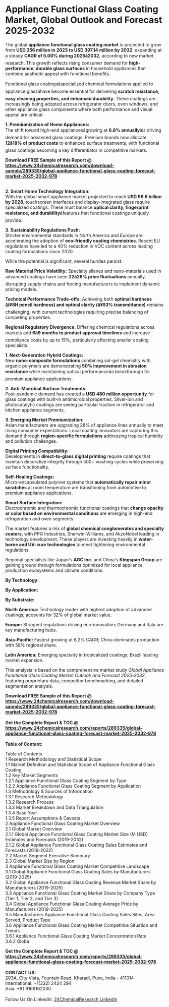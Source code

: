 <h1>Appliance Functional Glass Coating Market, Global Outlook and Forecast 2025-2032</h1><p>The global <strong>appliance functional glass coating market</strong> is projected to grow from <strong>USD 256 million in 2023 to USD 397.14 million by 2032</strong>, expanding at a steady <strong>CAGR of 5.00% during 2025â2032</strong>, according to new market research. This growth reflects rising consumer demand for <strong>high-performance, durable glass surfaces</strong> in household appliances that combine aesthetic appeal with functional benefits.</p><p>Functional glass coatingsâspecialized chemical formulations applied to appliance glassâhave become essential for delivering <strong>scratch resistance, easy cleaning properties, and enhanced durability</strong>. These coatings are increasingly being adopted across refrigerator doors, oven windows, and other appliance glass components where both performance and visual appeal are critical.</p><p><strong>1. Premiumization of Home Appliances:</strong><br>
The shift toward high-end appliancesâgrowing at <strong>6.8% annually</strong>âis driving demand for advanced glass coatings. Premium brands now allocate <strong>12â18% of product costs</strong> to enhanced surface treatments, with functional glass coatings becoming a key differentiator in competitive markets.</p><div><b>Download FREE Sample of this Report @ 
            <a href="https://www.24chemicalresearch.com/download-sample/289335/global-appliance-functional-glass-coating-forecast-market-2025-2032-978">
            https://www.24chemicalresearch.com/download-sample/289335/global-appliance-functional-glass-coating-forecast-market-2025-2032-978</a></b></div><br><p><strong>2. Smart Home Technology Integration:</strong><br>
With the global smart appliance market projected to reach <strong>USD 96.6 billion by 2028</strong>, touchscreen interfaces and display-integrated glass require specialized coatings. These must balance <strong>optical clarity, fingerprint resistance, and durability</strong>âfeatures that functional coatings uniquely provide.</p><p><strong>3. Sustainability Regulations Push:</strong><br>
Stricter environmental standards in North America and Europe are accelerating the adoption of <strong>eco-friendly coating chemistries</strong>. Recent EU regulations have led to a 40% reduction in VOC content across leading coating formulations since 2020.</p><p>While the potential is significant, several hurdles persist:</p><p><strong>Raw Material Price Volatility:</strong> Specialty silanes and nano-materials used in advanced coatings have seen <strong>22â28% price fluctuations</strong> annually, disrupting supply chains and forcing manufacturers to implement dynamic pricing models.</p><p><strong>Technical Performance Trade-offs:</strong> Achieving both <strong>optimal hardness (â¥8H pencil hardness) and optical clarity (â¥93% transmittance)</strong> remains challenging, with current technologies requiring precise balancing of competing properties.</p><p><strong>Regional Regulatory Divergence:</strong> Differing chemical regulations across markets add <strong>6â9 months to product approval timelines</strong> and increase compliance costs by up to 15%, particularly affecting smaller coating specialists.</p><p><strong>1. Next-Generation Hybrid Coatings:</strong><br>
New <strong>nano-composite formulations</strong> combining sol-gel chemistry with organic polymers are demonstrating <strong>50% improvement in abrasion resistance</strong> while maintaining optical performanceâa breakthrough for premium appliance applications.</p><p><strong>2. Anti-Microbial Surface Treatments:</strong><br>
Post-pandemic demand has created a <strong>USD 480 million opportunity</strong> for glass coatings with built-in antimicrobial properties. Silver-ion and photocatalytic coatings are seeing particular traction in refrigerator and kitchen appliance segments.</p><p><strong>3. Emerging Market Premiumization:</strong><br>
Asian manufacturers are upgrading 28% of appliance lines annually to meet rising consumer expectations. Local coating innovators are capturing this demand through <strong>region-specific formulations</strong> addressing tropical humidity and pollution challenges.</p><p><strong>Digital Printing Compatibility:</strong><br>
	Developments in <strong>direct-to-glass digital printing</strong> require coatings that maintain decorative integrity through 500+ washing cycles while preserving surface functionality.</p><p><strong>Self-Healing Coatings:</strong><br>
	Micro-encapsulated polymer systems that <strong>automatically repair minor scratches</strong> at room temperature are transitioning from automotive to premium appliance applications.</p><p><strong>Smart Surface Integration:</strong><br>
	Electrochromic and thermochromic functional coatings that <strong>change opacity or color based on environmental conditions</strong> are emerging in high-end refrigeration and oven segments.</p><p>The market features a mix of <strong>global chemical conglomerates and specialty coaters</strong>, with PPG Industries, Sherwin-Williams, and AkzoNobel leading in technology development. These players are investing heavily in <strong>water-borne and UV-cure technologies</strong> to meet tightening environmental regulations.</p><p>Regional specialists like Japan's <strong>AGC Inc.</strong> and China's <strong>Kingspan Group</strong> are gaining ground through formulations optimized for local appliance production ecosystems and climate conditions.</p><p><strong>By Technology:</strong></p><p><strong>By Application:</strong></p><p><strong>By Substrate:</strong></p><p><strong>North America:</strong> Technology leader with highest adoption of advanced coatings; accounts for 32% of global market value.</p><p><strong>Europe:</strong> Stringent regulations driving eco-innovation; Germany and Italy are key manufacturing hubs.</p><p><strong>Asia-Pacific:</strong> Fastest growing at 6.2% CAGR; China dominates production with 58% regional share.</p><p><strong>Latin America:</strong> Emerging specialty in tropicalized coatings; Brazil leading market expansion.</p><p>This analysis is based on the comprehensive market study <em>Global Appliance Functional Glass Coating Market Outlook and Forecast 2025-2032</em>, featuring proprietary data, competitor benchmarking, and detailed segmentation analysis.</p><div><b>Download FREE Sample of this Report @ 
            <a href="https://www.24chemicalresearch.com/download-sample/289335/global-appliance-functional-glass-coating-forecast-market-2025-2032-978">
            https://www.24chemicalresearch.com/download-sample/289335/global-appliance-functional-glass-coating-forecast-market-2025-2032-978</a></b></div><br><div><b>Get the Complete Report & TOC @ 
            <a href="https://www.24chemicalresearch.com/reports/289335/global-appliance-functional-glass-coating-forecast-market-2025-2032-978">
            https://www.24chemicalresearch.com/reports/289335/global-appliance-functional-glass-coating-forecast-market-2025-2032-978</a></b></div><br>
            <b>Table of Content:</b><p>Table of Contents<br />
1 Research Methodology and Statistical Scope<br />
1.1 Market Definition and Statistical Scope of Appliance Functional Glass Coating<br />
1.2 Key Market Segments<br />
1.2.1 Appliance Functional Glass Coating Segment by Type<br />
1.2.2 Appliance Functional Glass Coating Segment by Application<br />
1.3 Methodology & Sources of Information<br />
1.3.1 Research Methodology<br />
1.3.2 Research Process<br />
1.3.3 Market Breakdown and Data Triangulation<br />
1.3.4 Base Year<br />
1.3.5 Report Assumptions & Caveats<br />
2 Appliance Functional Glass Coating Market Overview<br />
2.1 Global Market Overview<br />
2.1.1 Global Appliance Functional Glass Coating Market Size (M USD) Estimates and Forecasts (2019-2032)<br />
2.1.2 Global Appliance Functional Glass Coating Sales Estimates and Forecasts (2019-2032)<br />
2.2 Market Segment Executive Summary<br />
2.3 Global Market Size by Region<br />
3 Appliance Functional Glass Coating Market Competitive Landscape<br />
3.1 Global Appliance Functional Glass Coating Sales by Manufacturers (2019-2025)<br />
3.2 Global Appliance Functional Glass Coating Revenue Market Share by Manufacturers (2019-2025)<br />
3.3 Appliance Functional Glass Coating Market Share by Company Type (Tier 1, Tier 2, and Tier 3)<br />
3.4 Global Appliance Functional Glass Coating Average Price by Manufacturers (2019-2025)<br />
3.5 Manufacturers Appliance Functional Glass Coating Sales Sites, Area Served, Product Type<br />
3.6 Appliance Functional Glass Coating Market Competitive Situation and Trends<br />
3.6.1 Appliance Functional Glass Coating Market Concentration Rate<br />
3.6.2 Globa</p><div><b>Get the Complete Report & TOC @ 
            <a href="https://www.24chemicalresearch.com/reports/289335/global-appliance-functional-glass-coating-forecast-market-2025-2032-978">
            https://www.24chemicalresearch.com/reports/289335/global-appliance-functional-glass-coating-forecast-market-2025-2032-978</a></b></div><br><b>CONTACT US:</b><br>
            203A, City Vista, Fountain Road, Kharadi, Pune, India - 411014<br>
            International: +1(332) 2424 294<br>
            Asia: +91 9169162030 <br><br>
            Follow Us On LinkedIn: <a href="https://www.linkedin.com/company/24chemicalresearch/">24ChemicalResearch LinkedIn</a>